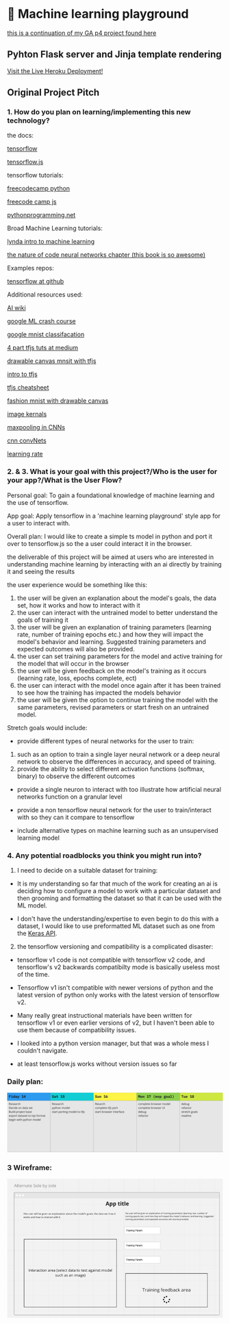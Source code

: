 # 🤖 Machine learning playground  

[this is a continuation of my GA p4 project found here](https://github.com/weston-bailey/P4-tensorflow-playground)
 
 ## Pyhton Flask server and Jinja template rendering

[Visit the Live Heroku Deployment!](https://machine-learning-playground.herokuapp.com/)

## Original Project Pitch

### 1. How do you plan on learning/implementing this new technology?

the docs:

[tensorflow](https://www.tensorflow.org/api_docs/python/tf)

[tensorflow.js](https://js.tensorflow.org/api/latest/)

tensorflow tutorials:

[freecodecamp python](https://www.youtube.com/watch?v=tPYj3fFJGjk)

[freecode camp js](https://www.youtube.com/watch?v=EoYfa6mYOG4)

[pythonprogramming.net](https://pythonprogramming.net/machine-learning-tutorials/)

Broad Machine Learning tutorials:

[lynda intro to machine learning](https://www.linkedin.com/learning/artificial-intelligence-foundations-machine-learning/what-it-means-to-learn?u=56684793)

[the nature of code neural networks chapter (this book is so awesome)](https://natureofcode.com/book/chapter-10-neural-networks/)

Examples repos:

[tensorflow at github](https://github.com/tensorflow)

Additional resources used:

[AI wiki](https://docs.paperspace.com/machine-learning/wiki/accuracy-and-loss)

[google ML crash course](https://developers.google.com/machine-learning/crash-course)

[google mnist classifacation](https://codelabs.developers.google.com/codelabs/tfjs-training-classfication/index.html#0)

[4 part tfjs tuts at medium](https://medium.com/ailab-telu/learn-and-play-with-tensorflow-js-introduction-d4d19e9982ea)

[drawable canvas mnsit with tfjs](https://towardsdatascience.com/deploying-a-simple-machine-learning-model-into-a-webapp-using-tensorflow-js-3609c297fb04)

[intro to tfjs](https://blog.tensorflow.org/2018/04/a-gentle-introduction-to-tensorflowjs.html)

[tfjs cheatsheet](https://towardsdatascience.com/50-tensorflow-js-api-explained-in-5-minutes-tensorflow-js-cheetsheet-4f8c7f9cc8b2)

[fashion mnist with drawable canvas](https://github.com/novasush/visualizing-fashion-mnist-on-browser)

[image kernals](https://setosa.io/ev/image-kernels/)

[maxpooling in CNNs](https://www.quora.com/What-is-max-pooling-in-convolutional-neural-networks)

[cnn convNets](https://cs231n.github.io/convolutional-networks/)

[learning rate](https://machinelearningmastery.com/understand-the-dynamics-of-learning-rate-on-deep-learning-neural-networks/)


### 2. & 3. What is your goal with this project?/Who is the user for your app?/What is the User Flow?

Personal goal: To gain a foundational knowledge of machine learning and the use of tensorflow.

App goal: Apply tensorflow in a 'machine learning playground' style app for a user to interact with. 

Overall plan: I would like to create a simple ts model in python and port it over to tensorflow.js so the a user could interact it in the browser.

the deliverable of this project will be aimed at users who are interested in understanding machine learning by interacting with an ai directly by training it and seeing the results

the user experience would be something like this: 
1. the user will be given an explanation about the model's goals, the data set, how it works and how to interact with it
2. the user can interact with the untrained model to better understand the goals of training it
3. the user will be given an explanation of training parameters (learning rate, number of training epochs etc.) and how they will impact the model's behavior and learning. Suggested training parameters and expected outcomes will also be provided. 
4. the user can set training parameters for the model and active training for the model that will occur in the browser
5. the user will be given feedback on the model's training as it occurs (learning rate, loss, epochs complete, ect)
6. the user can interact with the model once again after it has been trained to see how the training has impacted the models behavior
7. the user will be given the option to continue training the model with the same parameters, revised parameters or start fresh on an untrained model.

Stretch goals would include:

* provide different types of neural networks for the user to train: 
1. such as an option to train a single layer neural network or a deep neural network to observe the differences in accuracy, and speed of training. 
2. provide the ability to select different activation functions (softmax, binary) to observe the different outcomes

* provide a single neuron to interact with too illustrate how artificial neural networks function on a granular level

* provide a non tensorflow neural network for the user to train/interact with so they can it compare to tensorflow

* include alternative types on machine learning such as an unsupervised learning model

### 4. Any potential roadblocks you think you might run into?

1. I need to decide on a suitable dataset for training:

* It is my understanding so far that much of the work for creating an ai is deciding how to configure a model to work with a particular dataset and then grooming and formatting the dataset so that it can be used with the ML model. 

* I don't have the understanding/expertise to even begin to do this with a dataset, I would like to use preformatted ML dataset such as one from the [Keras API](https://keras.io/api/datasets/). 

2. the tensorflow versioning and compatibility is a complicated disaster:

* tensorflow v1 code is not compatible with tensorflow v2 code, and tensorflow's v2 backwards compatibilty mode is basically useless most of the time. 
 
* Tensorflow v1 isn't compatible with newer versions of python and the latest version of python only works with the latest version of tensorflow v2. 

* Many really great instructional materials have been written for tensorflow v1 or even earlier versions of v2, but I haven't been able to use them because of compatibility issues. 

* I looked into a python version manager, but that was a whole mess I couldn't navigate.

* at least tensorflow.js works without version issues so far

### Daily plan:

![daily plan](./readme_img/daily-plan.png)

### 3 Wireframe:

![wireframw](./readme_img/wireframe.png)